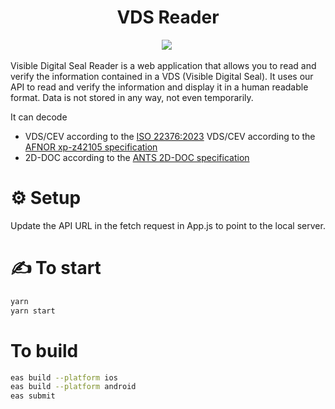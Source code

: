 <h1 align="center">
  VDS Reader<br />
</h1>
<p align="center"><a href="https://www.stelau.com"> 
<img src="https://img.shields.io/badge/HOMEPAGE-gray?style=for-the-badge"></a>&nbsp;</p>

Visible Digital Seal Reader is a web application that allows you to read and verify the information contained in a VDS (Visible Digital Seal). It uses our API to read and verify the information and display it in a human readable format.
Data is not stored in any way, not even temporarily.

It can decode

- VDS/CEV according to the [ISO 22376:2023](https://www.iso.org/fr/standard/50278.html)
  VDS/CEV according to the [AFNOR xp-z42105 specification](https://www.boutique.afnor.org/fr-fr/norme/xp-z42105/specifications-relatives-a-la-mise-en-oeuvre-du-cachet-electronique-visible/fa199910/238577)
- 2D-DOC according to the [ANTS 2D-DOC specification](https://ants.gouv.fr/nos-missions/les-solutions-numeriques/2d-doc)

# ⚙️ Setup

Update the API URL in the fetch request in App.js to point to the local server.

# ✍️ To start

```sh
yarn
yarn start
```

# To build

```sh
eas build --platform ios
eas build --platform android
eas submit
```
